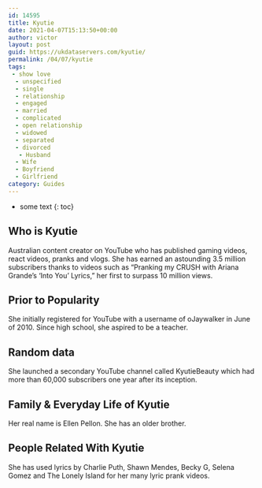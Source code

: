 ```yaml
---
id: 14595
title: Kyutie
date: 2021-04-07T15:13:50+00:00
author: victor
layout: post
guid: https://ukdataservers.com/kyutie/
permalink: /04/07/kyutie
tags:
 - show love
  - unspecified
  - single
  - relationship
  - engaged
  - married
  - complicated
  - open relationship
  - widowed
  - separated
  - divorced
   - Husband
  - Wife
  - Boyfriend
  - Girlfriend
category: Guides
---
```


* some text
{: toc}


## Who is Kyutie



Australian content creator on YouTube who has published gaming videos, react videos, pranks and vlogs. She has earned an astounding 3.5 million subscribers thanks to videos such as &#8220;Pranking my CRUSH with Ariana Grande&#8217;s &#8216;Into You&#8217; Lyrics,&#8221; her first to surpass 10 million views.  

                
                
                
## Prior to Popularity



She initially registered for YouTube with a username of oJaywalker in June of 2010. Since high school, she aspired to be a teacher.  

                
                
                
## Random data



She launched a secondary YouTube channel called KyutieBeauty which had more than 60,000 subscribers one year after its inception. 

                
                
                
## Family & Everyday Life of Kyutie



Her real name is Ellen Pellon. She has an older brother. 

                
                
                
## People Related With Kyutie



She has used lyrics by Charlie Puth, Shawn Mendes, Becky G, Selena Gomez and The Lonely Island for her many lyric prank videos. 

                
              
            
          
          
          